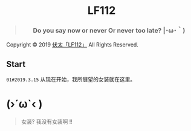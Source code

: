 <h1 align="center">LF112</h1>

> <h3 align="center">Do you say now or never Or never too late? |･ω･｀)</h3>

Copyright © 2019 [伏太「LF112」](https://www.futiwolf.com) All Rights Reserved.

## Start
 `01#2019.3.15` 从现在开始，我所展望的女装就在这里。

 

# (›´ω`‹ )
> 女装? 我没有女装啊 !!